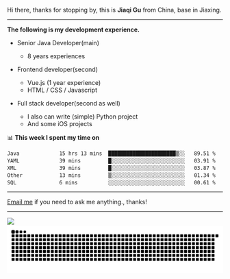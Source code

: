 Hi there, thanks for stopping by, this is **Jiaqi Gu** from China, base in Jiaxing.

---

**The following is my development experience.**

- Senior Java Developer(main)
  - 8 years experiences

- Frontend developer(second)
  - Vue.js (1 year experience)
  - HTML / CSS / Javascript
  
- Full stack developer(second as well)
  - I also can write (simple) Python project
  - And some iOS projects

📊 **This week I spent my time on**
<!--START_SECTION:waka-->

```txt
Java             15 hrs 13 mins  ██████████████████████▒░░   89.51 %
YAML             39 mins         █░░░░░░░░░░░░░░░░░░░░░░░░   03.91 %
XML              39 mins         █░░░░░░░░░░░░░░░░░░░░░░░░   03.87 %
Other            13 mins         ▒░░░░░░░░░░░░░░░░░░░░░░░░   01.34 %
SQL              6 mins          ░░░░░░░░░░░░░░░░░░░░░░░░░   00.61 %
```

<!--END_SECTION:waka-->

---

[Email me](mailto:htk2klwgr@mozmail.com?subject=Hiring_from_GitHub) if you need to ask me anything., thanks!

---

![]( https://visitor-badge.glitch.me/badge?page_id=githubgujiaqi)
![]( https://github.com/droid-Q/droid-Q/raw/output/github-contribution-grid-snake.svg#gh-dark-mode-only)
